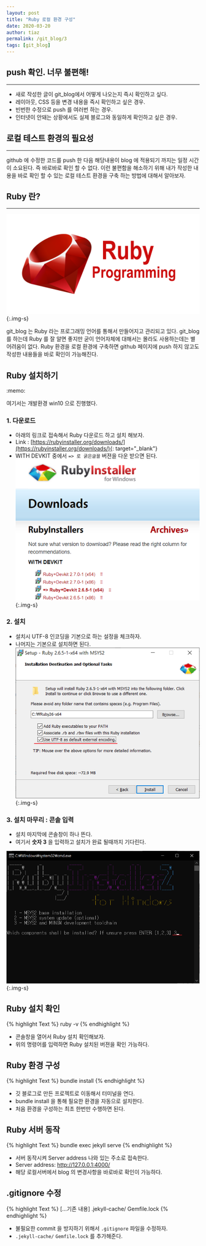 ```yaml
---
layout: post
title: "Ruby 로컬 환경 구성"
date: 2020-03-20
author: tiaz
permalink: /git_blog/3
tags: [git_blog]
---
```

## push 확인. 너무 불편해!
---
- 새로 작성한 글이 git_blog에서 어떻게 나오는지 즉시 확인하고 싶다.
- 레이아웃, CSS 등을 변경 내용을 즉시 확인하고 싶은 경우.
- 빈번한 수정으로 push 를 여러번 하는 경우.
- 인터넷이 안돼는 상황에서도 실제 블로그와 동일하게 확인하고 싶은 경우.

## 로컬 테스트 환경의 필요성
---
github 에 수정한 코드를 push 한 다음 해당내용이 blog 에 적용되기 까지는 
일정 시간이 소요된다. 즉 바로바로 확인 할 수 없다. 이런 불편함을 해소하기 위해 내가 작성한 내용을 
바로 확인 할 수 있는 로컬 테스트 환경을 구축 하는 방법에 대해서 알아보자.

## Ruby 란?
---
!["Ruby"](/assets/img/content/git_blog/ruby0.png){:.img-s}

git_blog 는 Ruby 라는 프로그래밍 언어를 통해서 만들어지고 관리되고 있다.
git_blog 를 하는데 Ruby 를 잘 알면 좋지만 굳이 언어자체에 대해서는 몰라도
사용하는데는 별 어려움이 없다.
Ruby 환경을 로컬 환경에 구축하면 github 페이지에 push 하지 않고도
작성한 내용들을 바로 확인이 가능해진다.

## Ruby 설치하기

<div class="callout">:memo: 
<p>여기서는 개발환경 win10 으로 진행했다.</p>
</div>

### 1. 다운로드
- 아래의 링크로 접속해서 Ruby 다운로드 하고 설치 해보자.
- Link : [https://rubyinstaller.org/downloads/](https://rubyinstaller.org/downloads/){: target="_blank"}
- WITH DEVKIT 중에서 `=> 로 굵은글꼴` 버젼을 다운 받으면 된다.
!["Ruby install"](/assets/img/content/git_blog/ruby1.png){:.img-s}

### 2. 설치
- 설치시 UTF-8 인코딩을 기본으로 하는 설정을 체크하자.
- 나머지는 기본으로 설치하면 된다.
!["Ruby install"](/assets/img/content/git_blog/ruby2.png){:.img-s}

### 3. 설치 마무리 : 콘솔 입력
- 설치 마지막에 콘솔창이 하나 뜬다.
- 여기서 **숫자 3** 을 입력하고 설치가 완료 될때까지 기다린다.

!["Ruby install"](/assets/img/content/git_blog/ruby3.png){:.img-s}

## Ruby 설치 확인
{% highlight Text %}
ruby -v
{% endhighlight %}
- 콘솔창을 열어서 Ruby 설치 확인해보자.
- 위의 명령어를 입력하면 Ruby 설치된 버젼을 확인 가능하다.

## Ruby 환경 구성
{% highlight Text %}
bundle install
{% endhighlight %}
- 깃 블로그로 만든 프로젝트로 이동해서 터미널을 연다.
- bundle install 을 통해 필요한 환경을 자동으로 설치한다.
- 처음 환경을 구성하는 최초 한번만 수행하면 된다.

## Ruby 서버 동작
{% highlight Text %}
bundle exec jekyll serve
{% endhighlight %}
- 서버 동작시켜 Server address 나와 있는 주소로 접속한다.
- Server address: http://127.0.0.1:4000/
- 해당 로컬서버에서 blog 의 변경사항을 바로바로 확인이 가능하다.

## .gitignore 수정
{% highlight Text %}
[...기존 내용]
.jekyll-cache/
Gemfile.lock
{% endhighlight %}
- 불필요한 commit 을 방지하기 위해서 `.gitignore` 파일을 수정하자.
- `.jekyll-cache/` `Gemfile.lock` 를 추가해준다.